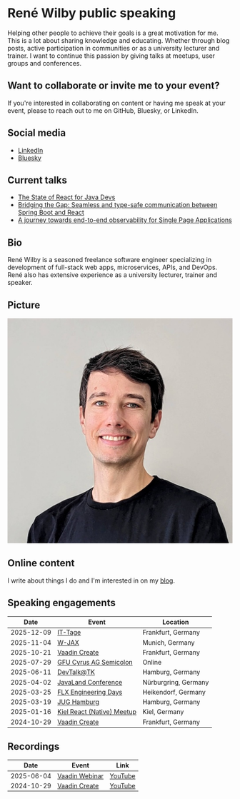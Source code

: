 # René Wilby public speaking

Helping other people to achieve their goals is a great motivation for me. This is a lot about sharing knowledge and educating. Whether through blog posts, active participation in communities or as a university lecturer and trainer. I want to continue this passion by giving talks at meetups, user groups and conferences.

## Want to collaborate or invite me to your event?

If you're interested in collaborating on content or having me speak at your event, please to reach out to me on GitHub, Bluesky, or LinkedIn.

## Social media

- [LinkedIn](https://www.linkedin.com/in/rene-wilby)
- [Bluesky](https://bsky.app/profile/rene-wilby.de)

## Current talks

- [The State of React for Java Devs](abstracts/state-of-react-for-java-devs.md)
- [Bridging the Gap: Seamless and type-safe communication between Spring Boot and React](abstracts/bridging-the-gap.md)
- [A journey towards end-to-end observability for Single Page Applications](abstracts/journey-towards-e2e-observability-spa.md)

## Bio

René Wilby is a seasoned freelance software engineer specializing in development of full-stack web apps, microservices, APIs, and DevOps. René also has extensive experience as a university lecturer, trainer and speaker.

## Picture

![René Wilby](rene-wilby.jpg)

## Online content

I write about things I do and I'm interested in on my [blog](https://rene-wilby.de/en/blog/).

## Speaking engagements

| Date | Event | Location |
| - | - | - |
| 2025-12-09 | [IT-Tage](https://www.ittage.informatik-aktuell.de/programm/2025/unterschiede-ueberwinden-spring-boot-und-react-nahtlos-integrieren.html) | Frankfurt, Germany |
| 2025-11-04 | [W-JAX](https://jax.de/web-development-javascript/spring-boot-react/) | Munich, Germany |
| 2025-10-21 | [Vaadin Create](https://vaadin.com/vaadin-create-2025) | Frankfurt, Germany |
| 2025-07-29 | [GFU Cyrus AG Semicolon](https://www.gfu.net/seminare-schulungen-kurse/semicolon_sk73/spring_boot_react_integrieren_s5162.html) | Online |
| 2025-06-11 | [DevTalk@TK](https://www.meetup.com/de-DE/devtalk-tk) | Hamburg, Germany |
| 2025-04-02 | [JavaLand Conference](https://my.doag.org/events/javaland/2025/agenda/#agendaId.5229) | Nürburgring, Germany |
| 2025-03-25 | [FLX Engineering Days](https://fastleansmart.com/) | Heikendorf, Germany |
| 2025-03-19 | [JUG Hamburg](https://www.meetup.com/de-DE/jug-hamburg/events/306459656) | Hamburg, Germany |
| 2025-01-16 | [Kiel React (Native) Meetup](https://www.meetup.com/de-DE/kiel-react-native-meetup/events/305442775) | Kiel, Germany |
| 2024-10-29 | [Vaadin Create](https://vaadin.com/vaadin-create) | Frankfurt, Germany |

## Recordings

| Date | Event | Link |
| - | - | - |
| 2025-06-04 | [Vaadin Webinar](https://vaadin.com/webinars) | [YouTube](https://youtu.be/eUVaOlRlulA) |
| 2024-10-29 | [Vaadin Create](https://vaadin.com/vaadin-create) | [YouTube](https://youtu.be/zNV0gHk-GIA) |
